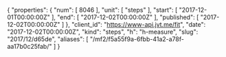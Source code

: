 {
  "properties": {
    "num": [
      8046
    ],
    "unit": [
      "steps"
    ],
    "start": [
      "2017-12-01T00:00:00Z"
    ],
    "end": [
      "2017-12-02T00:00:00Z"
    ],
    "published": [
      "2017-12-02T00:00:00Z"
    ]
  },
  "client_id": "https://www-api.jvt.me/fit",
  "date": "2017-12-02T00:00:00Z",
  "kind": "steps",
  "h": "h-measure",
  "slug": "2017/12/d65de",
  "aliases": [
    "/mf2/f5a55f9a-6fbb-41a2-a78f-aa17b0c25fab/"
  ]
}
